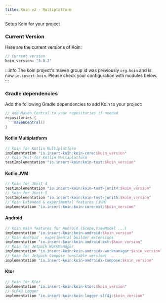 ```yaml
---
title: Koin v3 - Multiplatform
---
```


 Setup Koin for your project 

### Current Version

Here are the current versions of Koin:

```groovy
// Current version
koin_version= "3.0.2"
```

:::info
 The koin project's maven group id was previously `org.koin` and is now `io.insert-koin`. Please check your configuration with modules below.
:::

### Gradle dependencies

Add the following Gradle dependencies to add Koin to your project:

```groovy
// Add Maven Central to your repositories if needed
repositories {
    mavenCentral()
}
```

#### **Kotlin Multiplatform**

```groovy
// Koin for Kotlin Multiplatform
implementation "io.insert-koin:koin-core:$koin_version"
// Koin Test for Kotlin Multiplatform
testImplementation "io.insert-koin:koin-test:$koin_version"
```

#### **Kotlin JVM**

```groovy
// Koin for JUnit 4
testImplementation "io.insert-koin:koin-test-junit4:$koin_version"
// Koin for JUnit 5
testImplementation "io.insert-koin:koin-test-junit5:$koin_version"
// Koin Extended & experimental features (JVM)
implementation "io.insert-koin:koin-core-ext:$koin_version"
```

#### **Android**

```groovy
// Koin main features for Android (Scope,ViewModel ...)
implementation "io.insert-koin:koin-android:$koin_version"
// Koin Android - experimental builder extensions
implementation "io.insert-koin:koin-android-ext:$koin_version"
// Koin for Jetpack WorkManager
implementation "io.insert-koin:koin-androidx-workmanager:$koin_version"
// Koin for Jetpack Compose (unstable version)
implementation "io.insert-koin:koin-androidx-compose:$koin_version"
```


#### **Ktor**

```groovy
// Koin for Ktor 
implementation "io.insert-koin:koin-ktor:$koin_version"
// SLF4J Logger
implementation "io.insert-koin:koin-logger-slf4j:$koin_version"
```

